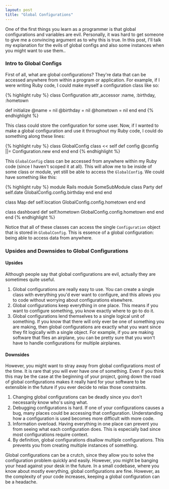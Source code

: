 ```yaml
---
layout: post
title: "Global Configurations"
---
```


One of the first things you learn as a programmer is that global configurations and variables are evil. Personally, it was hard to get someone to give me a convincing argument as to why this is true. In this post, I'll talk my explanation for the evils of global configs and also some instances when you might want to use them..

### Intro to Global Configs

First of all, what are global configurations? They're data that can be accessed anywhere from within a program or application. For example, if I were writing Ruby code, I could make myself a configuration class like so:

{% highlight ruby %}
class Configuration
  attr_accessor :name, :birthday, :hometown

  def initialize
    @name = nil
    @birthday = nil
    @hometown = nil
  end
end
{% endhighlight %} 

This class could store the configuration for some user. Now, if I wanted to make a global configuration and use it throughout my Ruby code, I could do something along these lines:

{% highlight ruby %}
class GlobalConfig
  class << self
    def config
      @config ||= Configuration.new
    end
  end
end
{% endhighlight %}

This `GlobalConfig` class can be accessed from anywhere within my Ruby code (since I haven't scoped it at all). This will allow me to be inside of some class or module, yet still be able to access the `GlobalConfig`. We could have something like this:

{% highlight ruby %}
module Rails
  module SomeSubModule
    class Party
      def self.date
        GlobalConfig.config.birthday
      end
    end
  end

  class Map
    def self.location
      GlobalConfig.config.hometown
    end
  end

  class dashboard
    def self.hometown
      GlobalConfig.config.hometown
    end
  end
end
{% endhighlight %}

Notice that all of these classes can access the single `Configuration` object that is stored in `GlobalConfig`. This is essence of a global configuration: being able to access data from anywhere.

### Upsides and Downsides to Global Configurations

#### Upsides

Although people say that global configurations are evil, actually they are sometimes quite useful.

1. Global configurations are really easy to use. You can create a single class with everything you'd ever want to configure, and this allows you to code without worrying about configurations elsewhere.
2. Global configurations keep everything in one place. This means if you want to configure something, you know exactly where to go to do it.
3. Global configurations lend themselves to a single logical unit of something. If you know that there will only ever be one of something you are making, then global configurations are exactly what you want since they fit logically with a single object. For example, if you are making software that flies an airplane, you can be pretty sure that you won't have to handle configurations for multiple airplanes.

#### Downsides

However, you might want to stray away from global configurations most of the time. It is rare that you will ever have one of something. Even if you think this may be the case at the beginning of your project, going down the road of global configurations makes it really hard for your software to be extensible in the future if you ever decide to relax those constraints.

1. Changing global configurations can be deadly since you don't necessarily know who's using what.
2. Debugging configurations is hard. If one of your configurations causes a bug, many places could be accessing that configuration. Understanding how a configuration is used becomes more difficult with more code.
3. Information overload. Having everything in one place can prevent you from seeing what each configuration does. This is especially bad since most configurations require context.
4. By definition, global configurations disallow multiple configurations. This prevents you from creating multiple instances of something.

Global configurations can be a crutch, since they allow you to solve the configuration problem quickly and easily. However, you might be banging your head against your desk in the future. In a small codebase, where you know about mostly everything, global configurations are fine. However, as the complexity of your code increases, keeping a global configuration can be a headache.
